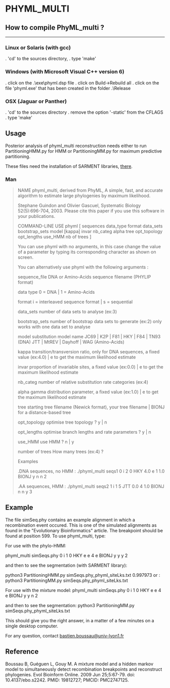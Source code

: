# PHYML_MULTI


## How to compile PhyML_multi ?
**********************


### Linux or Solaris (with gcc)

. 'cd' to the sources directory,
. type 'make'


### Windows (with Microsoft Visual C++ version 6)

. click on the .\exe\phyml.dsp file
. click on Build->Rebuild all
. click on the file 'phyml.exe' that has been 
  created in the folder .\Release


### OSX (Jaguar or Panther)

. 'cd' to the sources directory
. remove the option '-static' from the CFLAGS
. type 'make'


## Usage

Posterior analysis of phyml_multi reconstruction needs either to run
PartitioningHMM.py for HMM or PartitioningMM.py for maximum
predictive partitioning.

These files need the installation of SARMENT libraries,
[there](https://github.com/lgueguen/SARMENT).


### Man

> NAME
> 	phyml_multi, derived from PhyML,
> 	A simple, fast, and accurate algorithm to estimate
> 	large phylogenies by maximum likelihood.
> 
> 	Stephane Guindon and Olivier Gascuel,
> 	Systematic Biology 52(5):696-704, 2003.
> 	Please cite this paper if you use this software in your publications.
> 
> COMMAND-LINE USE
> 	phyml [ sequences data_type format data_sets bootstrap_sets model [kappa] invar nb_categ alpha tree opt_topology opt_lengths use_HMM nb of trees ]
> 
> 	You can use phyml with no arguments, in this case change the value of
> 	a parameter by typing its corresponding character as shown on screen.
> 
> 	You can alternatively use phyml with the following arguments :
> 
> 	sequence_file	DNA or Amino-Acids sequence filename (PHYLIP format)
> 
> 	data type	0 = DNA | 1 = Amino-Acids
> 
> 	format		i = interleaved sequence format | s = sequential
> 
> 	data_sets	number of data sets to analyse (ex:3)
> 
> 	bootstrap_sets	number of bootstrap data sets to generate (ex:2)
> 			only works with one data set to analyse
> 
> 	model		substitution model name
> 			JC69 | K2P | F81 | HKY | F84 | TN93 (DNA)
> 			JTT | MtREV | Dayhoff | WAG (Amino-Acids)
> 
> 	kappa		transition/transversion ratio, only for DNA sequences,
> 			a fixed value (ex:4.0) | e to get the maximum likelihood estimate
> 
> 	invar		proportion of invariable sites,
> 			a fixed value (ex:0.0) | e to get the maximum likelihood estimate
> 
> 	nb_categ	number of relative substitution rate categories (ex:4)
> 
> 	alpha		gamma distribution parameter,
> 			a fixed value (ex:1.0) | e to get the maximum likelihood estimate
> 
> 	tree		starting tree filename (Newick format),
> 			your tree filename | BIONJ for a distance-based tree
> 
> 	opt_topology	optimise tree topology ? y | n
> 
> 	opt_lengths	optimise branch lengths and rate parameters ? y | n
> 
> 	use_HMM		use HMM ? n | y
> 
> 	number of trees		How many trees (ex:4) ? 
> 
> Examples
> 
> .DNA sequences, no HMM :   ./phyml_multi seqs1 0 i 2 0 HKY 4.0 e 1 1.0 BIONJ y n n 2
> 
> .AA sequences, HMM :    ./phyml_multi seqs2 1 i 1 5 JTT 0.0 4 1.0 BIONJ n n y 3
> 

## Example

The file simSeq.phy contains an example alignment in which a recombination event occured. This is one of the simulated alignments as found in the 
"Evolutionary Bioinformatics" article. The breakpoint should be found at position 599.
To use phyml_multi, type: 

For use with the phylo-HMM: 

phyml_multi simSeqs.phy 0 i 1 0 HKY e e 4 e BIONJ y y y 2


and then to see the segmentation (with SARMENT library):

python3 PartitioningHMM.py simSeqs.phy_phyml_siteLks.txt 0.997973
or : 
python3 PartitioningMM.py simSeqs.phy_phyml_siteLks.txt 


For use with the mixture model: 
phyml_multi simSeqs.phy 0 i 1 0 HKY e e 4 e BIONJ y y n 2

and then to see the segmentation:
python3 PartitioningMM.py simSeqs.phy_phyml_siteLks.txt


This should give you the right answer, in a matter of a few minutes on a single desktop computer.

For any question, contact bastien.boussau@univ-lyon1.fr

## Reference

Boussau B, Guéguen L, Gouy M. A mixture model and a hidden markov
model to simultaneously detect recombination breakpoints and
reconstruct phylogenies. Evol Bioinform Online. 2009 Jun 25;5:67-79.
doi: 10.4137/ebo.s2242. PMID: 19812727; PMCID: PMC2747125.

